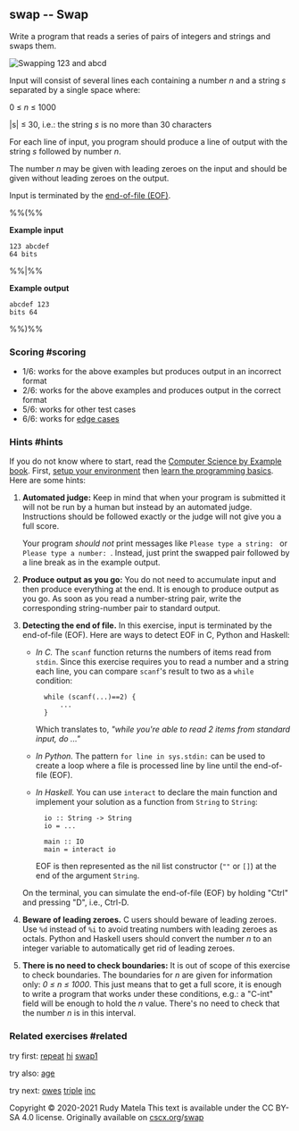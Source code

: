 swap -- Swap
------------

Write a program that reads a series of pairs of integers and strings and swaps them.

![Swapping 123 and abcd](/swap.svg)

Input will consist of several lines each containing
a number _n_ and a string _s_ separated by a single space where:

0 ≤ _n_ ≤ 1000

|s| ≤ 30, i.e.: the string _s_ is no more than 30 characters

For each line of input, you program should produce a line of output
with the string _s_ followed by number _n_.

The number _n_ may be given with leading zeroes on the input
and should be given without leading zeroes on the output.

Input is terminated by the [end-of-file (EOF)](#hints).

%%(%%

__Example input__

	123 abcdef
	64 bits

%%|%%

__Example output__

	abcdef 123
	bits 64

%%)%%


### Scoring  #scoring

* 1/6: works for the above examples but produces output in an incorrect format
* 2/6: works for the above examples and produces output in the correct format
* 5/6: works for other test cases
* 6/6: works for [edge cases](https://cscx.org/faq#edge-cases)


### Hints  #hints

[Computer Science by Example book]: https://cscx.org/book
[setup your environment]: https://cscx.org/setup
[learn the programming basics]: https://cscx.org/programming-basics

If you do not know where to start,
read the [Computer Science by Example book].
First,
[setup your environment] then
[learn the programming basics].
Here are some hints:

1. __Automated judge:__
	Keep in mind that when your program is submitted
	it will not be run by a human
	but instead by an automated judge.
	Instructions should be followed exactly
	or the judge will not give you a full score.

	Your program _should not_ print messages like
	`Please type a string: ` or `Please type a number: `.
	Instead, just print the swapped pair
	followed by a line break
	as in the example output.

1. __Produce output as you go:__
	You do not need to accumulate input and then produce everything at the end.
	It is enough to produce output as you go.
	As soon as you read a number-string pair,
	write the corresponding string-number pair to standard output.

1. __Detecting the end of file.__
	In this exercise, input is terminated by the end-of-file (EOF).
	Here are ways to detect EOF in C, Python and Haskell:

	- _In C._
		The `scanf` function returns the numbers of items read from `stdin`.
		Since this exercise requires you to read a number and a string each line,
		you can compare `scanf`'s result to two as a `while` condition:

			while (scanf(...)==2) {
				...
			}

		Which translates to, _"while you're able to read 2 items from standard input, do ..."_

	- _In Python._
		The pattern `for line in sys.stdin:` can be used
		to create a loop where a file is processed line by line
		until the end-of-file (EOF).

	- _In Haskell._
		You can use `interact` to declare the main function
		and implement your solution as a function from `String` to `String`:

			io :: String -> String
			io = ...

			main :: IO
			main = interact io

		EOF is then represented as the nil list constructor (`""` or `[]`)
		at the end of the argument `String`.

	On the terminal,
	you can simulate the end-of-file (EOF) by holding "Ctrl" and pressing "D",
	i.e., Ctrl-D.

1. __Beware of leading zeroes.__
	C users should beware of leading zeroes.
	Use `%d` instead of `%i` to avoid treating numbers with leading zeroes as octals.
	Python and Haskell users should convert the number _n_ to an integer variable
	to automatically get rid of leading zeroes.

1. __There is no need to check boundaries:__
   It is out of scope of this exercise to check boundaries.
   The boundaries for _n_ are given for information only:
   _0 ≤ n ≤ 1000_.
   This just means that to get a full score,
   it is enough to write a program that works under these conditions,
   e.g.: a "C-int" field will be enough to hold the _n_ value.
   There's no need to check that the number _n_ is in this interval.


### Related exercises  #related

try first: [repeat](/repeat) [hi](/hi) [swap1](/swap1)

try also: [age](/age)

try next: [owes](/owes) [triple](/triple) [inc](/inc)


Copyright © 2020-2021  Rudy Matela
This text is available under the CC BY-SA 4.0 license.
Originally available on [cscx.org](https://cscx.org)/[swap](https://cscx.org/swap)
